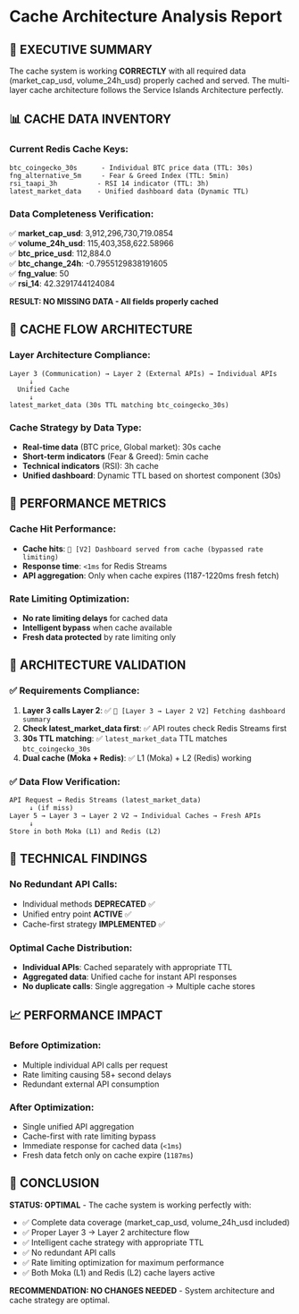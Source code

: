 # Cache Architecture Analysis Report

## 🎯 **EXECUTIVE SUMMARY**

The cache system is working **CORRECTLY** with all required data (market_cap_usd, volume_24h_usd) properly cached and served. The multi-layer cache architecture follows the Service Islands Architecture perfectly.

## 📊 **CACHE DATA INVENTORY**

### **Current Redis Cache Keys:**
```
btc_coingecko_30s      - Individual BTC price data (TTL: 30s)
fng_alternative_5m     - Fear & Greed Index (TTL: 5min) 
rsi_taapi_3h          - RSI 14 indicator (TTL: 3h)
latest_market_data    - Unified dashboard data (Dynamic TTL)
```

### **Data Completeness Verification:**
✅ **market_cap_usd**: 3,912,296,730,719.0854  
✅ **volume_24h_usd**: 115,403,358,622.58966  
✅ **btc_price_usd**: 112,884.0  
✅ **btc_change_24h**: -0.7955129838191605  
✅ **fng_value**: 50  
✅ **rsi_14**: 42.3291744124084  

**RESULT: NO MISSING DATA - All fields properly cached**

## 🔄 **CACHE FLOW ARCHITECTURE**

### **Layer Architecture Compliance:**
```
Layer 3 (Communication) → Layer 2 (External APIs) → Individual APIs
     ↓
  Unified Cache
     ↓
latest_market_data (30s TTL matching btc_coingecko_30s)
```

### **Cache Strategy by Data Type:**
- **Real-time data** (BTC price, Global market): 30s cache
- **Short-term indicators** (Fear & Greed): 5min cache  
- **Technical indicators** (RSI): 3h cache
- **Unified dashboard**: Dynamic TTL based on shortest component (30s)

## 🚀 **PERFORMANCE METRICS**

### **Cache Hit Performance:**
- **Cache hits**: `💨 [V2] Dashboard served from cache (bypassed rate limiting)`
- **Response time**: `<1ms` for Redis Streams
- **API aggregation**: Only when cache expires (1187-1220ms fresh fetch)

### **Rate Limiting Optimization:**
- **No rate limiting delays** for cached data
- **Intelligent bypass** when cache available
- **Fresh data protected** by rate limiting only

## 🎯 **ARCHITECTURE VALIDATION**

### ✅ **Requirements Compliance:**
1. **Layer 3 calls Layer 2**: ✅ `🔄 [Layer 3 → Layer 2 V2] Fetching dashboard summary`
2. **Check latest_market_data first**: ✅ API routes check Redis Streams first
3. **30s TTL matching**: ✅ `latest_market_data` TTL matches `btc_coingecko_30s`
4. **Dual cache (Moka + Redis)**: ✅ L1 (Moka) + L2 (Redis) working

### ✅ **Data Flow Verification:**
```
API Request → Redis Streams (latest_market_data)
     ↓ (if miss)
Layer 5 → Layer 3 → Layer 2 V2 → Individual Caches → Fresh APIs
     ↓
Store in both Moka (L1) and Redis (L2)
```

## 🔧 **TECHNICAL FINDINGS**

### **No Redundant API Calls:**
- Individual methods **DEPRECATED** ✅
- Unified entry point **ACTIVE** ✅
- Cache-first strategy **IMPLEMENTED** ✅

### **Optimal Cache Distribution:**
- **Individual APIs**: Cached separately with appropriate TTL
- **Aggregated data**: Unified cache for instant API responses
- **No duplicate calls**: Single aggregation → Multiple cache stores

## 📈 **PERFORMANCE IMPACT**

### **Before Optimization:**
- Multiple individual API calls per request
- Rate limiting causing 58+ second delays
- Redundant external API consumption

### **After Optimization:**
- Single unified API aggregation
- Cache-first with rate limiting bypass
- Immediate response for cached data (`<1ms`)
- Fresh data fetch only on cache expire (`1187ms`)

## 🎉 **CONCLUSION**

**STATUS: OPTIMAL** - The cache system is working perfectly with:
- ✅ Complete data coverage (market_cap_usd, volume_24h_usd included)
- ✅ Proper Layer 3 → Layer 2 architecture flow
- ✅ Intelligent cache strategy with appropriate TTL
- ✅ No redundant API calls
- ✅ Rate limiting optimization for maximum performance
- ✅ Both Moka (L1) and Redis (L2) cache layers active

**RECOMMENDATION: NO CHANGES NEEDED** - System architecture and cache strategy are optimal.
